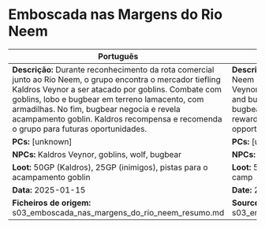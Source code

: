 # Emboscada nas Margens do Rio Neem

| Português | English |
|-----------|---------|
| **Descrição:** Durante reconhecimento da rota comercial junto ao Rio Neem, o grupo encontra o mercador tiefling Kaldros Veynor a ser atacado por goblins. Combate com goblins, lobo e bugbear em terreno lamacento, com armadilhas. No fim, bugbear negocia e revela acampamento goblin. Kaldros recompensa e recomenda o grupo para futuras oportunidades.<br> | **Description:** While scouting the trade route along the Neem River, the party finds the tiefling merchant Kaldros Veynor under attack by goblins. Battle with goblins, wolf, and bugbear on muddy terrain with traps. At the end, the bugbear negotiates and reveals a goblin camp. Kaldros rewards and recommends the group for future opportunities.<br> |
| **PCs:** [unknown] | **PCs:** [unknown] |
| **NPCs:** Kaldros Veynor, goblins, wolf, bugbear | **NPCs:** Kaldros Veynor, goblins, wolf, bugbear |
| **Loot:** 50GP (Kaldros), 25GP (inimigos), pistas para o acampamento goblin | **Loot:** 50GP (Kaldros), 25GP (enemies), clues to goblin camp |
| **Data:** 2025-01-15 | **Date:** 2025-01-15 |
| **Ficheiros de origem:** s03_emboscada_nas_margens_do_rio_neem_resumo.md | **Source files:** s03_emboscada_nas_margens_do_rio_neem_resumo.md |


















